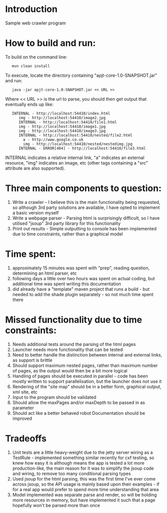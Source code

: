 # Introduction

Sample web crawler program

# How to build and run:

To build on the command line:
```
   mvn clean install
```

To execute, locate the directory containing "apjt-core-1.0-SNAPSHOT.jar" and run:
```
   java -jar apjt-core-1.0-SNAPSHOT.jar << URL >>
```

Where << URL >> is the url to parse, you should then get output that eventually ends up like:
```
   INTERNAL - http://localhost:54410/index.html
      img - http://localhost:54410/image2.jpg
      INTERNAL - http://localhost:54410/file1.html
      img - http://localhost:54410/image1.jpg
      img - http://localhost:54410/image3.jpg
      INTERNAL - http://localhost:54410/nested/file2.html
        a - http://www.google.co.uk
        img - http://localhost:54410/nested/nestedimg.jpg
      INTERNAL - ERROR[404] - http://localhost:54410/file3.html
```

INTERNAL indicates a relative internal link, "a" indicates an external resource, "img" indicates an image, etc (other tags containing a "src" attribute are also supported).

# Three main components to question:
   1. Write a crawler        - I believe this is the main functionality being requested, so although 3rd party solutions are available, I have opted to implement a basic version myself
   1. Write a webpage parser - Parsing html is surprisingly difficult, so I have utilised "jsoup" 3rd party library for this functionality
   1. Print out results      - Simple outputting to console has been implemented due to time constraints, rather than a graphical model

# Time spent:
   1. approximately 15 minutes was spent with "prep", reading question, determining an html parser, etc
   1. following days a little over two hours was spent on actual coding, but additional time was spent writing this documentation
   1. did already have a "template" maven project that runs a build - but needed to add the shade plugin separately - so not much time spent there

# Missed functionality due to time constraints:
   1. Needs additional tests around the parsing of the html pages
   1. Launcher needs more functionality that can be tested
   1. Need to better handle the distinction between internal and external links, as support is brittle
   1. Should support maximum nested pages, rather than maximum number of pages, as the output would then be a bit more logical
   1. Handling of pages should be executed in parallel - code has been mostly written to support parallelisation, but the launcher does not use it
   1. Rendering of the "site map" should be in a better form, graphical output, xml site, etc
   1. Input to the program should be validated
   1. Should allow the maxPages and/or maxDepth to be passed in as parameter
   1. Should act like a better behaved robot
    Documentation should be improved

# Tradeoffs
   1. Unit tests are a little heavy-weight due to the jetty server wiring as a TestRule - implemented something similar recently for cxf testing, so knew how easy it is although means the app is tested a lot more production-like, the main reason for it was to simplify the jsoup code and wiring, to remove too many conditional parsing types
   1. Used jsoup for the html parsing, this was the first time I've ever come across jsoup, so the API usage is mainly based upon their examples - if for a real app would prefer to spend more time understanding that area
   1. Model implemented was separate parse and render, so will be holding more resources in memory, but have implemented it such that a page hopefully won't be parsed more than once
   
